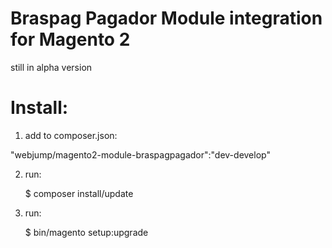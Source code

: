# Braspag Pagador Module integration for Magento 2

still in alpha version

# Install:

1. add to composer.json:

"webjump/magento2-module-braspagpagador":"dev-develop"

2. run: 

    $ composer install/update

2. run: 

    $ bin/magento setup:upgrade

